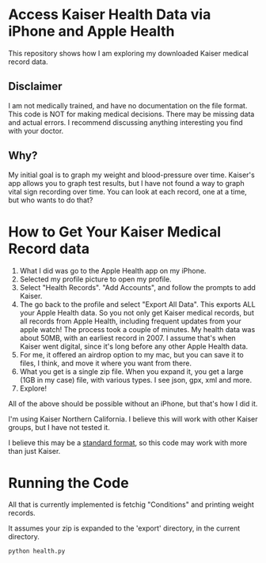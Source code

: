 # Access Kaiser Health Data via iPhone and Apple Health

This repository shows how I am exploring my downloaded Kaiser medical record data. 

## Disclaimer
I am not medically trained, and have no documentation on the file format. This code is NOT for making medical decisions. There may be missing data and actual errors. I recommend discussing anything interesting you find with your doctor.

## Why?
My initial goal is to graph my weight and blood-pressure over time. Kaiser's app allows you to graph test results, but I have not found a way to graph vital sign recording over time. You can look at each record, one at a time, but who wants to do that?

# How to Get Your Kaiser Medical Record data

1. What I did was go to the Apple Health app on my iPhone. 
2. Selected my profile picture to open my profile. 
2. Select "Health Records". "Add Accounts", and follow the prompts to add Kaiser.
3. The go back to the profile and select "Export All Data". This exports ALL your Apple Health data. So you not only get Kaiser medical records, but all records from Apple Health, including frequent updates from  your apple watch! The process took a couple of minutes. My health data was about 50MB, with an earliest record in 2007.  I assume that's when Kaiser went digital, since it's long before any other Apple Health data.
4. For me, it offered an airdrop option to my mac, but you can save it to files, I think, and move it where you want from there.
5. What you get is a single zip file. When you expand it, you get a large (1GB in my case) file, with various types. I see json, gpx, xml and more. 
6. Explore!

All of the above should be possible without an iPhone, but that's how I did it.

I'm using Kaiser Northern California. I believe this will work with other Kaiser groups, but I have not tested it. 

I believe this may be a [standard format](https://www.healthit.gov/faq/what-are-differences-between-electronic-medical-records-electronic-health-records-and-personal), so this code may work with more than just Kaiser.

# Running the Code
All that is currently implemented is fetchig "Conditions" and printing weight records. 

It assumes your zip is expanded to the 'export' directory, in the current directory.

```python health.py```



